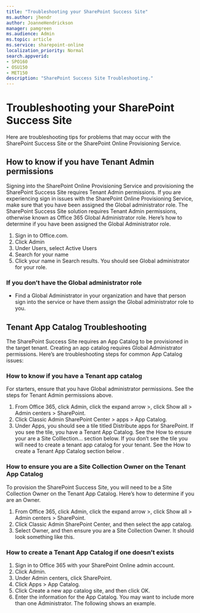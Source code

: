 ```yaml
---
title: "Troubleshooting your SharePoint Success Site"
ms.author: jhendr
author: JoanneHendrickson
manager: pamgreen
ms.audience: Admin
ms.topic: article
ms.service: sharepoint-online
localization_priority: Normal
search.appverid:
- SPO160
- OSU150
- MET150
description: "SharePoint Success Site Troubleshooting."
---
```

# Troubleshooting your SharePoint Success Site

Here are troubleshooting tips for problems that may occur with the SharePoint Success Site or the SharePoint Online Provisioning Service.

## How to know if you have Tenant Admin permissions

Signing into the SharePoint Online Provisioning Service and provisioning the SharePoint Success Site requires Tenant Admin permissions. If you are experiencing sign in issues with the SharePoint Online Provisioning Service, make sure that you have been assigned the Global administrator role. The SharePoint Success Site solution requires Tenant Admin permissions, otherwise known as Office 365 Global Administrator role. Here’s how to determine if you have been assigned the Global Administrator role.

1.	Sign in to Office.com.
2.	Click Admin
3.	Under Users, select Active Users
4.	Search for your name
5.	Click your name in Search results. You should see Global administrator for your role.
 
### If you don’t have the Global administrator role
- Find a Global Administrator in your organization and have that person sign into the service or have them assign the Global administrator role to you.


## Tenant App Catalog Troubleshooting
The SharePoint Success Site requires an App Catalog to be provisioned in the target tenant. Creating an app catalog requires Global Administrator permissions. Here’s are troubleshooting steps for common App Catalog issues:

### How to know if you have a Tenant app catalog

For starters, ensure that you have Global administrator permissions. See the steps for Tenant Admin permissions above.

1. From Office 365, click Admin, click the expand arrow >, click Show all > Admin centers > SharePoint.
2. Click Classic Admin SharePoint Center > apps > App Catalog.
3.	Under Apps, you should see a tile titled Distribute apps for SharePoint. If you see the tile, you have a Tenant App Catalog. See the How to ensure your are a Site Colllection... section below. If you don’t see the tile you will need to create a tenant app catalog for your tenant. See the How to create a Tenant App Catalog section below .

### How to ensure you are a Site Collection Owner on the Tenant App Catalog

To provision the SharePoint Success Site, you will need to be a Site Collection Owner on the Tenant App Catalog. Here’s how to determine if you are an Owner.

1.	From Office 365, click Admin, click the expand arrow >, click Show all > Admin centers > SharePoint.
2.	Click Classic Admin SharePoint Center, and then select the app catalog.
3.	Select Owner, and then ensure you are a Site Collection Owner. It should look something like this.
 
### How to create a Tenant App Catalog if one doesn’t exists

1.	Sign in to Office 365 with your SharePoint Online admin account.
2.	Click Admin.
3.	Under Admin centers, click SharePoint.
4.	Click Apps > App Catalog.
5.	Click Create a new app catalog site, and then click OK.
6.	Enter the information for the App Catalog. You may want to include more than one Administrator. The following shows an example.

